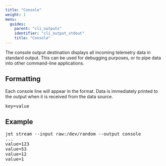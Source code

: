```yaml
---
title: "Console"
weight: 1
menu:
  guides:
    parent: "cli_outputs"
    identifier: "cli_output_stdout"
    title: "Console"
---
```


The console output destination displays all incoming telemetry data in standard output. This can be used for debugging purposes, or to pipe data into other command-line applications.

## Formatting
Each console line will appear in the format. Data is immediately printed to the output when it is received from the data source.
<pre>
key=value
</pre>

## Example
<pre>
jet stream --input raw:/dev/random --output console
...
value=123
value=53
value=12
value=1
</pre>